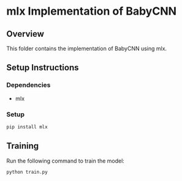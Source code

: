 # mlx Implementation of BabyCNN

## Overview

This folder contains the implementation of BabyCNN using mlx.

## Setup Instructions

### Dependencies

- mlx

### Setup

```sh
pip install mlx
```

## Training

Run the following command to train the model:

```sh
python train.py
```
